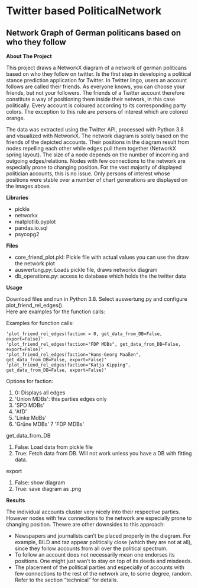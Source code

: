 # Twitter based PoliticalNetwork
## Network Graph of German politicans based on who they follow 
**About The Project**

This project draws a NetworkX diagram of a network of german politicans based on who they follow on twitter. Is the first step in developing a political stance prediction application for Twitter. 
In Twitter lingo, users an account follows are called their friends. As everyone knows, you can choose your friends, but not your followers. The friends of a Twitter account therefore constitute a way of positioning them inside their network, in this case politically.
Every account is coloured according to its corresponding party colors. The exception to this rule are persons of interest which are colored orange.

The data was extracted using the Twitter API, processed with Python 3.8 and visualized with NetworkX. The network diagram is solely based on the friends of the depicted accounts. Their positions in the diagram result from nodes repelling each other while edges pull them together (NetworkX spring layout). The size of a node depends on the number of incoming and outgoing edges/relations.
Nodes with few connections to the network are especially prone to changing position. For the vast majority of displayed politician accounts, this is no issue. Only persons of interest whose positions were stable over a number of chart generations are displayed on the images above.

**Libraries**
* pickle
* networkx
* matplotlib.pyplot
* pandas.io.sql
* psycopg2

**Files**

* core_friend_plot.pkl: Pickle file with actual values you can use the draw the network plot
* auswertung.py: Loads pickle file, draws networkx diagram
* db_operations.py: access to database which holds the the twitter data

**Usage**

Download files and run in Python 3.8.
Select auswertung.py and configure plot_friend_rel_edges().  
Here are examples for the function calls:

Examples for function calls:

    'plot_friend_rel_edges(faction = 0, get_data_from_DB=False, export=False)'
    'plot_friend_rel_edges(faction="FDP MDBs", get_data_from_DB=False, export=False)'
    'plot_friend_rel_edges(faction="Hans-Georg Maaßen", get_data_from_DB=False, export=False)'
    'plot_friend_rel_edges(faction="Katja Kipping", get_data_from_DB=False, export=False)'


Options for faction:

1. 0: Displays all edges 
2. 'Union MDBs': this parties edges only 
3. 'SPD MDBs'
4. 'AfD'
5. 'Linke MdBs'
6. 'Grüne MDBs'
7 'FDP MDBs'

get_data_from_DB
1. False: Load data from pickle file
2. True: Fetch data from DB. Will not work unless you have a DB with fitting data.

export
1. False: show diagram 
2. True: save diagram as .png


**Results**

The individual accounts cluster very nicely into their respective parties. However
nodes with few connections to the network are especially prone to changing position. 
Thewre are other downsides to this approach:
* Newspapers and journalists can’t be placed properly in the diagram. For example, BILD and taz appear politically close (which they are not at all), since they follow accounts from all over the political spectrum.
* To follow an account does not necessarily mean one endorses its positions. One might just wan’t to stay on top of its deeds and misdeeds.
* The placement of the political parties and especially of accounts with few connections to the rest of the network are, to some degree, random. Refer to the section “technical” for details.


